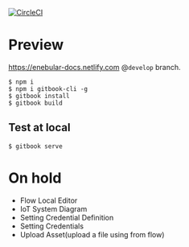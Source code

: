 [![CircleCI](https://circleci.com/gh/enebular/docs.svg?style=svg)](https://circleci.com/gh/enebular/docs)

# Preview

https://enebular-docs.netlify.com @`develop` branch.

```
$ npm i
$ npm i gitbook-cli -g
$ gitbook install
$ gitbook build
```

## Test at local

```
$ gitbook serve
```

# On hold

- Flow Local Editor
- IoT System Diagram
- Setting Credential Definition
- Setting Credentials
- Upload Asset(upload a file using from flow)
